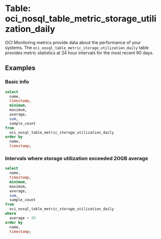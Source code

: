 # Table: oci_nosql_table_metric_storage_utilization_daily

OCI Monitoring metrics provide data about the performance of your systems. The `oci_nosql_table_metric_storage_utilization_daily` table provides metric statistics at 24 hour intervals for the most recent 90 days.

## Examples

### Basic info

```sql
select
  name,
  timestamp,
  minimum,
  maximum,
  average,
  sum,
  sample_count
from
  oci_nosql_table_metric_storage_utilization_daily
order by
  name,
  timestamp;
```

### Intervals where storage utilization exceeded 20GB average

```sql
select
  name,
  timestamp,
  minimum,
  maximum,
  average,
  sum,
  sample_count
from
  oci_nosql_table_metric_storage_utilization_daily
where
  average > 20 
order by
  name,
  timestamp;
```
